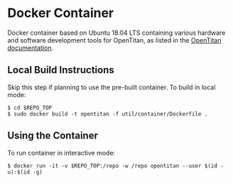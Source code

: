# Docker Container

Docker container based on Ubuntu 18.04 LTS containing various hardware and
software development tools for OpenTitan, as listed in the
[OpenTitan documentation](https://docs.opentitan.org/doc/ug/install_instructions/).

## Local Build Instructions

Skip this step if planning to use the pre-built container. To build in local
mode:

```shell
$ cd $REPO_TOP
$ sudo docker build -t opentitan -f util/container/Dockerfile .
```

## Using the Container

To run container in interactive mode:

```shell
$ docker run -it -v $REPO_TOP:/repo -w /repo opentitan --user $(id -u):$(id -g)
```
